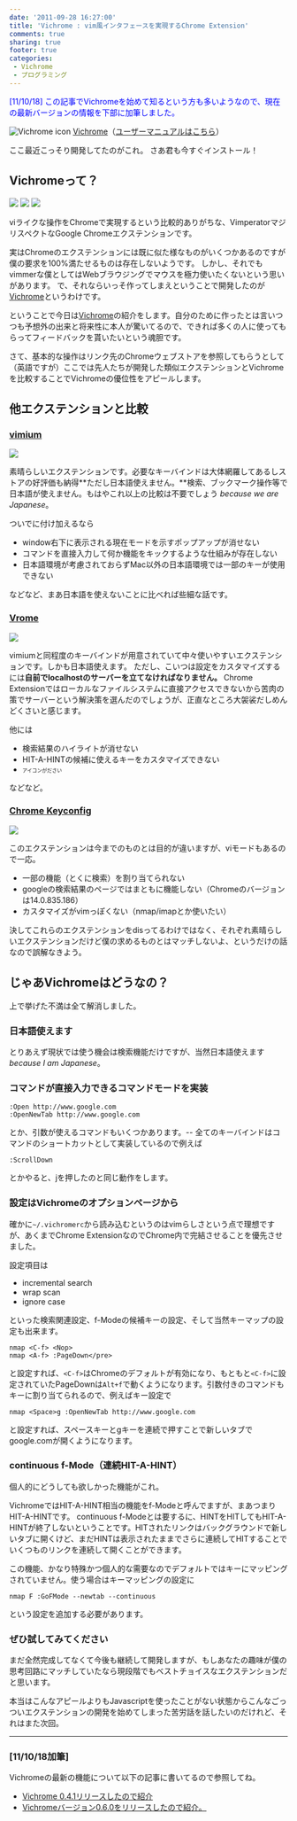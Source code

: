 ```yaml
---
date: '2011-09-28 16:27:00'
title: 'Vichrome : vim風インタフェースを実現するChrome Extension'
comments: true
sharing: true
footer: true
categories:
 - Vichrome
 - プログラミング
---
```

[1]: http://3.bp.blogspot.com/-znVUKjoHsnw/ToMAQ9EvSTI/AAAAAAAAAHE/2yH3d7trWhg/s1600/128.png
[2]: https://chrome.google.com/webstore/detail/gghkfhpblkcmlkmpcpgaajbbiikbhpdi
[3]: https://github.com/k2nr/ViChrome/wiki/Vichrome-User-Manual

<span style="color: blue;">
[11/10/18]
この記事でVichromeを始めて知るという方も多いようなので、現在の最新バージョンの情報を下部に加筆しました。
</span>

![Vichrome icon][1]
[Vichrome][2]</span>（[ユーザーマニュアルはこちら][3]）

ここ最近こっそり開発してたのがこれ。
さあ君も今すぐインストール！

## Vichromeって？

![](https://github.com/k2nr/ViChrome/raw/master/images/screenshot01.png)
![](https://github.com/k2nr/ViChrome/raw/master/images/screenshot02.png)
![](https://github.com/k2nr/ViChrome/raw/master/images/screenshot04.png)

viライクな操作をChromeで実現するという比較的ありがちな、VimperatorマジリスペクトなGoogle Chromeエクステンションです。

実はChromeのエクステンションには既に似た様なものがいくつかあるのですが僕の要求を100%満たせるものは存在しないようです。
しかし、それでもvimmerな僕としてはWebブラウジングでマウスを極力使いたくないという思いがあります。
で、それならいっそ作ってしまえということで開発したのが[Vichrome][2]というわけです。

ということで今日は[Vichrome][2]の紹介をします。自分のために作ったとは言いつつも予想外の出来と将来性に本人が驚いてるので、できれば多くの人に使ってもらってフィードバックを貰いたいという魂胆です。

さて、基本的な操作はリンク先のChromeウェブストアを参照してもらうとして（英語ですが）ここでは先人たちが開発した類似エクステンションとVichromeを比較することでVichromeの優位性をアピールします。

## 他エクステンションと比較
### <a href="https://chrome.google.com/webstore/detail/dbepggeogbaibhgnhhndojpepiihcmeb?hc=search&amp;hcp=main">vimium</a>

![](http://4.bp.blogspot.com/LlQsxIptGBvGks_aEeu9cQHrnVUxnpfDCvhvXyA-994O62Pg3Hn-daUVcv7mK0vDVb0R-_u4wjs=s128-h128-e365)

素晴らしいエクステンションです。必要なキーバインドは大体網羅してあるしストアの好評価も納得**ただし日本語使えません。**検索、ブックマーク操作等で日本語が使えません。もはやこれ以上の比較は不要でしょう *because we are Japanese*。

ついでに付け加えるなら

* window右下に表示される現在モードを示すポップアップが消せない
* コマンドを直接入力して何か機能をキックするような仕組みが存在しない
* 日本語環境が考慮されておらずMac以外の日本語環境では一部のキーが使用できない

などなど、まあ日本語を使えないことに比べれば些細な話です。

### <a href="https://chrome.google.com/webstore/detail/godjoomfiimiddapohpmfklhgmbfffjj?hc=search&amp;hcp=main">Vrome</a>

![](http://3.bp.blogspot.com/IgI9d_uaMu3mr_KPUnV-FmPLglzBXXAi-lU2ZNK6ZRpDk49TjZLNK5mQo6aGYwneX6c6QwwL-Q=s128-h128-e365)

vimiumと同程度のキーバインドが用意されていて中々使いやすいエクステンションです。しかも日本語使えます。
ただし、こいつは設定をカスタマイズするには**自前でlocalhostのサーバーを立てなければなりません。**
Chrome Extensionではローカルなファイルシステムに直接アクセスできないから苦肉の策でサーバーという解決策を選んだのでしょうが、正直なところ大袈裟だしめんどくさいと感じます。

他には

* 検索結果のハイライトが消せない
* HIT-A-HINTの候補に使えるキーをカスタマイズできない
* <span style="font-size: xx-small;">アイコンがださい</span>

などなど。

### <a href="https://chrome.google.com/webstore/detail/okneonigbfnolfkmfgjmaeniipdjkgkl?hc=search&amp;hcp=main">Chrome Keyconfig</a>

![](http://4.bp.blogspot.com/9j9KuBTtntJt7SxNOibqh6aVrd8RVCnN3a4WBDLhEiY-BzOCTu9lUMimpfPqTsd4Jk0uLblDug=s32-h32-e365)

このエクステンションは今までのものとは目的が違いますが、viモードもあるので一応。

* 一部の機能（とくに検索）を割り当てられない
* googleの検索結果のページではまともに機能しない（Chromeのバージョンは14.0.835.186）
* カスタマイズがvimっぽくない（nmap/imapとか使いたい）

決してこれらのエクステンションをdisってるわけではなく、それぞれ素晴らしいエクステンションだけど僕の求めるものとはマッチしないよ、というだけの話なので誤解なきよう。

## じゃあVichromeはどうなの？

上で挙げた不満は全て解消しました。

### 日本語使えます

とりあえず現状では使う機会は検索機能だけですが、当然日本語使えます*because I am Japanese*。

### コマンドが直接入力できるコマンドモードを実装

    :Open http://www.google.com
    :OpenNewTab http://www.google.com

とか、引数が使えるコマンドもいくつかあります。--
全てのキーバインドはコマンドのショートカットとして実装しているので例えば

    :ScrollDown

とかやると、jを押したのと同じ動作をします。

### 設定はVichromeのオプションページから

確かに`~/.vichromerc`から読み込むというのはvimらしさという点で理想ですが、あくまでChrome ExtensionなのでChrome内で完結させることを優先させました。

設定項目は

* incremental search
* wrap scan
* ignore case

といった検索関連設定、f-Modeの候補キーの設定、そして当然キーマップの設定も出来ます。

    nmap <C-f> <Nop>
    nmap <A-f> :PageDown</pre>

と設定すれば、`<C-f>`はChromeのデフォルトが有効になり、もともと`<C-f>`に設定されていたPageDownは`Alt+f`で動くようになります。引数付きのコマンドもキーに割り当てられるので、例えばキー設定で

    nmap <Space>g :OpenNewTab http://www.google.com

と設定すれば、スペースキーとgキーを連続で押すことで新しいタブでgoogle.comが開くようになります。

### continuous f-Mode（連続HIT-A-HINT）

個人的にどうしても欲しかった機能がこれ。

VichromeではHIT-A-HINT相当の機能をf-Modeと呼んでますが、まあつまりHIT-A-HINTです。
continuous f-Modeとは要するに、HINTをHITしてもHIT-A-HINTが終了しないということです。HITされたリンクはバックグラウンドで新しいタブに開くけど、まだHINTは表示されたままでさらに連続してHITすることでいくつものリンクを連続して開くことができます。

この機能、かなり特殊かつ個人的な需要なのでデフォルトではキーにマッピングされていません。使う場合はキーマッピングの設定に

    nmap F :GoFMode --newtab --continuous

という設定を追加する必要があります。

### ぜひ試してみてください
まだ全然完成してなくて今後も継続して開発しますが、もしあなたの趣味が僕の思考回路にマッチしていたなら現段階でもベストチョイスなエクステンションだと思います。

本当はこんなアピールよりもJavascriptを使ったことがない状態からこんなごっついエクステンションの開発を始めてしまった苦労話を話したいのだけれど、それはまた次回。

---

### [11/10/18加筆]

Vichromeの最新の機能について以下の記事に書いてるので参照してね。

* [Vichrome 0.4.1リリースしたので紹介][5]
* [Vichromeバージョン0.6.0をリリースしたので紹介。][6]

[5]: /blog/2011/10/11/vichrome-0-4-1/
[6]: /blog/2011/10/11/vichrome-0-6-0/
